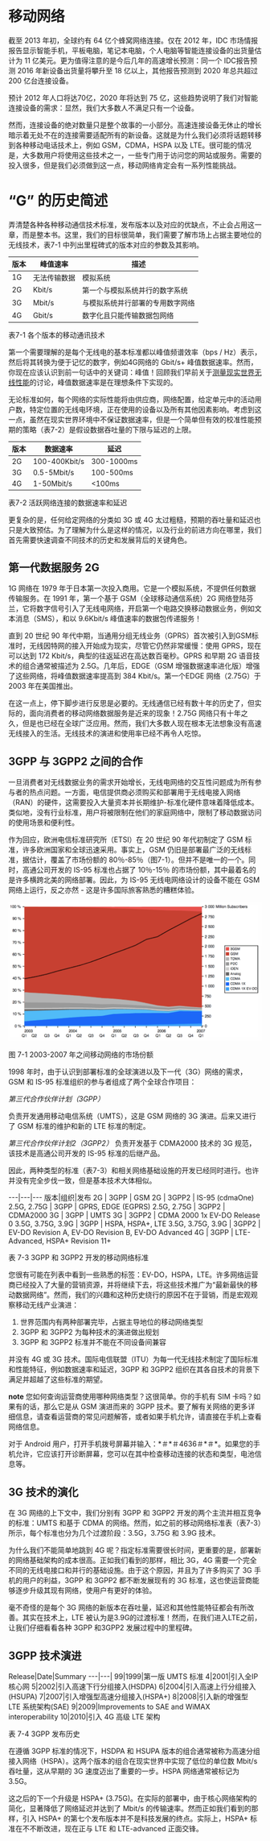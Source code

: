 # 移动网络
截至 2013 年初，全球约有 64 亿个蜂窝网络连接。仅在 2012 年，IDC 市场情报报告显示智能手机，平板电脑，笔记本电脑，个人电脑等智能连接设备的出货量估计为 11 亿美元。更为值得注意的是今后几年的高速增长预测：同一个 IDC报告预测 2016 年新设备出货量将攀升至 18 亿以上，其他报告预测到 2020 年总共超过 200 亿台连接设备。

预计 2012 年人口将达70亿，2020 年将达到 75 亿，这些趋势说明了我们对智能连接设备的需求：显然，我们大多数人不满足只有一个设备。

然而，连接设备的绝对数量只是整个故事的一小部分。高速连接设备无休止的增长暗示着无处不在的连接需要适配所有的新设备。这就是为什么我们必须将话题转移到各种移动电话技术上，例如 GSM，CDMA，HSPA 以及 LTE。很可能的情况是，大多数用户将使用这些技术之一，一些专门用于访问您的网站或服务。需要的投入很多，但是我们必须做到这一点，移动网络肯定会有一系列性能挑战。

# “G” 的历史简述
弄清楚各种各种移动通信技术标准，发布版本以及对应的优缺点，不止会占用这一章，而是整本书。这里，我们的目标很简单，我们需要了解市场上占据主要地位的无线技术，表7-1 中列出里程碑式的版本对应的参数及其影响。

版本|峰值速率|描述
---|-------|---
1G|无法传输数据|模拟系统
2G|Kbit/s|第一个与模拟系统并行的数字系统
3G|Mbit/s|与模拟系统并行部署的专用数字网络
4G|Gbit/s|数字化且只能传输数据包网络

表7-1  各个版本的移动通讯技术


第一个需要理解的是每个无线电的基本标准都以峰值频谱效率（bps / Hz）表示，然后将其转换为便于记忆的数字，例如4G网络的 Gbit/s+ 峰值数据速率。然而，你现在应该认识到前一句话中的关键词：峰值！回顾我们早前关于[测量现实世界无线性能](https://hpbn.co/introduction-to-wireless-networks/#measuring-real-world-wireless-performance)的讨论，峰值数据速率是在理想条件下实现的。

无论标准如何，每个网络的实际性能将由供应商，网络配置，给定单元中的活动用户数，特定位置的无线电环境，正在使用的设备以及所有其他因素影响。考虑到这一点，虽然在现实世界环境中不保证数据速率，但是一个简单但有效的校准性能预期的策略（表7-2）是假设数据吞吐量的下限与延迟的上限。

版本|数据速率|延迟
--|--|--
2G|100-400Kbit/s|300-1000ms
3G|0.5-5Mbit/s|100-500ms
4G|1-50Mbit/s|<100ms

表7-2 活跃网络连接的数据速率和延迟

更复杂的是，任何给定网络的分类如 3G 或 4G 太过粗糙，预期的吞吐量和延迟也只是大致预估。为了理解为什么是这样的情况，以及行业的前进方向在哪里，我们首先需要快速调查不同技术的历史和发展背后的关键角色。

## 第一代数据服务 2G
1G 网络在 1979 年于日本第一次投入商用。它是一个模拟系统，不提供任何数据传输服务。在 1991 年，第一个基于 GSM（全球移动通信系统）2G 网络登陆芬兰，它将数字信号引入了无线电网络，开启第一个电路交换移动数据业务，例如文本消息（SMS），和以 9.6Kbit/s 峰值速率的数据包传递服务！

直到 20 世纪 90 年代中期，当通用分组无线业务（GPRS）首次被引入到GSM标准时，无线因特网的接入开始成为现实，尽管它仍然非常缓慢：使用 GPRS，现在可以达到 172 Kbit/s，典型的往返延迟在高达数百毫秒。GPRS 和早期 2G 语音技术的组合通常被描述为 2.5G。几年后，EDGE（GSM 增强数据速率进化版）增强了这些网络，将峰值数据速率提高到 384 Kbit/s。第一个EDGE 网络（2.75G）于 2003 年在美国推出。

在这一点上，停下脚步进行反思是必要的。无线通信已经有数十年的历史了，但实际的，面向消费者的移动网络数据服务是近来的现象！2.75G 网络只有十年之久，但是也已经在全球广泛应用。然而，我们大多数人现在根本无法想象没有高速无线接入的生活。无线技术的演进和使用率已经不再令人吃惊。

## 3GPP 与 3GPP2 之间的合作
一旦消费者对无线数据业务的需求开始增长，无线电网络的交互性问题成为所有参与者的热点问题。一方面，电信提供商必须购买和部署用于无线电接入网络（RAN）的硬件，这需要投入大量资本并长期维护-标准化硬件意味着降低成本。类似地，没有行业标准，用户将被限制在他们的家庭网络中，限制了移动数据访问的使用场景和便利性。

作为回应，欧洲电信标准研究所（ETSI）在 20 世纪 90 年代初制定了 GSM 标准，许多欧洲国家和全球迅速采用。事实上，GSM 仍旧是部署最广泛的无线标准，据估计，覆盖了市场份额的 80％-85％（图7-1）。但并不是唯一的一个。同时，高通公司开发的 IS-95 标准也占据了 10％-15％ 的市场份额，其中最着名的是许多横跨北美的网络部署。因此，为 IS-95 无线电网络设计的设备不能在 GSM 网络上运行，反之亦然 - 这是许多国际旅客熟悉的糟糕体验。

![7-1](assets/2017-05-31-12-27-12.png)

图 7-1 2003-2007 年之间移动网络的市场份额

1998 年时，由于认识到部署标准的全球演进以及下一代（3G）网络的需求，GSM 和 IS-95 标准组织的参与者组成了两个全球合作项目：

*第三代合作伙伴计划（3GPP）*

负责开发通用移动电信系统（UMTS），这是 GSM 网络的 3G 演进。后来又进行了 GSM 标准的维护和新的 LTE 标准的制定。

*第三代合作伙伴计划2（3GPP2）*
负责开发基于 CDMA2000 技术的 3G 规范，该技术是高通公司开发的 IS-95 标准的后继产品。

因此，两种类型的标准（表7-3）和相关网络基础设施的开发已经同时进行。也许并没有完全步伐一致，但是基本技术大体相似。

---|---|---
版本|组织|发布
2G | 3GPP | GSM
2G | 3GPP2 | IS-95 (cdmaOne)
2.5G, 2.75G | 3GPP | GPRS, EDGE (EGPRS)
2.5G, 2.75G | 3GPP2 | CDMA2000
3G | 3GPP | UMTS
3G | 3GPP2 | CDMA 2000 1x EV-DO Release 0
3.5G, 3.75G, 3.9G | 3GPP | HSPA, HSPA+, LTE
3.5G, 3.75G, 3.9G | 3GPP2 | EV-DO Revision A, EV-DO Revision B, EV-DO Advanced
4G | 3GPP | LTE-Advanced, HSPA+ Revision 11+

表 7-3 3GPP 和 3GPP2 开发的移动网络标准

您很有可能在列表中看到一些熟悉的标签：EV-DO，HSPA，LTE。许多网络运营商已经投入了大量的营销资源，并将继续下去，将这些技术推广为“最新最快的移动数据网络”。然而，我们的兴趣和这种历史绕行的原因不在于营销，而是宏观观察移动无线产业演进：

1. 世界范围内有两种部署完毕，占据主导地位的移动网络类型
2. 3GPP 和 3GPP2 为每种技术的演进做出规划
3. 3GPP 和 3GPP2 标准并不能在不同设备间兼容

并没有 4G 或 3G 技术。国际电信联盟（ITU）为每一代无线技术制定了国际标准和性能特征，例如数据速率和延迟，3GPP 和 3GPP2 组织在其各自技术的背景下满足并超越了这些标准的期望。

**note**
您如何查询运营商使用哪种网络类型？这很简单。你的手机有 SIM 卡吗？如果有的话，那么它是从 GSM 演进而来的 3GPP 技术。要了解有关网络的更多详细信息，请查看运营商的常见问题解答，或者如果手机允许，请直接在手机上查看网络信息。

对于 Android 用户，打开手机拨号屏幕并输入：\*＃\*＃4636＃\*＃\*。如果您的手机允许，它应该打开诊断屏幕，您可以在其中检查移动连接的状态和类型，电池信息等。

## 3G 技术的演化
在 3G 网络的上下文中，我们分别有 3GPP 和 3GPP2 开发的两个主流并相互竞争的标准：UMTS 和基于 CDMA 的网络。然而，如之前的移动网络标准表（表7-3）所示，每个标准也分为几个过渡阶段：3.5G，3.75G 和 3.9G 技术。

为什么我们不能简单地跳到 4G 呢？指定标准需要很长时间，更重要的是，部署新的网络基础架构的成本很高。正如我们看到的那样，相比 3G，4G 需要一个完全不同的无线电接口和并行的基础设施。由于这个原因，并且为了许多购买了 3G 手机的用户的利益，3GPP 和 3GPP2 都不断发展现有的 3G 标准，这也使运营商能够逐步升级其现有网络，使用户有更好的体验。

毫不奇怪的是每个 3G 网络的新版本在吞吐量，延迟和其他性能特征都会有所改善。其实在技术上，LTE 被认为是3.9G的过渡标准！然而，在我们进入LTE之前，让我们仔细看看各种 3GPP 和3GPP2 发展过程中的里程碑。

## 3GPP 技术演进

Release|Date|Summary
---|---|
99|1999|第一版 UMTS 标准
4|2001|引入全IP核心网
5|2002|引入高速下行分组接入(HSDPA)
6|2004|引入高速上行分组接入(HSUPA)
7|2007|引入增强型高速分组接入(HSPA+)
8|2008|引入新的增强型 LTE 系统架构(SAE)
9|2009|Improvements to SAE and WiMAX interoperability
10|2010|引入 4G 高级 LTE 架构

表 7-4 3GPP 发布历史

在遵循 3GPP 标准的情况下，HSDPA 和 HSUPA 版本的组合通常被称为高速分组接入网络（HSPA）。这两个版本的组合在现实世界中实现了低位的单位数 Mbit/s 吞吐量，这从早期的 3G 速度迈出了重要的一步。HSPA 网络通常被标记为3.5G。

这之后的下一个升级是 HSPA+ (3.75G)。在实际的部署中，由于核心网络架构的简化，显著降低了网络延迟并达到了 Mbit/s 的传输速率。然而正如我们看到的那样，引入 HSPA+ 的第七个发布版本并不是科技发展的终点。实际上，HSPA+ 标准在不不断改进，现在正与 LTE 和 LTE-advanced 正面交锋。

